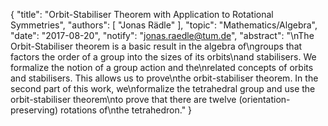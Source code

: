 {
    "title": "Orbit-Stabiliser Theorem with Application to Rotational Symmetries",
    "authors": [
        "Jonas Rädle"
    ],
    "topic": "Mathematics/Algebra",
    "date": "2017-08-20",
    "notify": "jonas.raedle@tum.de",
    "abstract": "\nThe Orbit-Stabiliser theorem is a basic result in the algebra of\ngroups that factors the order of a group into the sizes of its orbits\nand stabilisers.  We formalize the notion of a group action and the\nrelated concepts of orbits and stabilisers. This allows us to prove\nthe orbit-stabiliser theorem.  In the second part of this work, we\nformalize the tetrahedral group and use the orbit-stabiliser theorem\nto prove that there are twelve (orientation-preserving) rotations of\nthe tetrahedron."
}